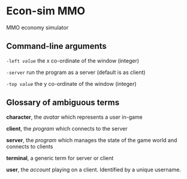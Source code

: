 # Econ-sim MMO
MMO economy simulator

## Command-line arguments

`-left `*`value`* the x co-ordinate of the window (integer)

`-server` run the program as a server (default is as client)

`-top `*`value`* the y co-ordinate of the window (integer)

## Glossary of ambiguous terms
**character**, the *avatar* which represents a user in-game

**client**, the *program* which connects to the server

**server**, the *program* which manages the state of the game world and connects to clients

**terminal**, a generic term for server or client

**user**, the *account* playing on a client.  Identified by a unique username.
